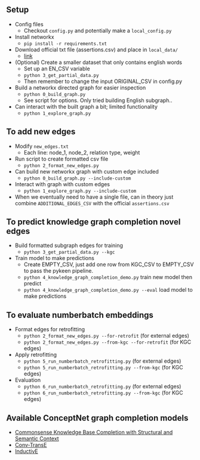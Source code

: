 ## Setup
- Config files
    - Checkout `config.py` and potentially make a `local_config.py`
- Install networkx
    - `pip install -r requirements.txt`
- Download official txt file (assertions.csv) and place in `local_data/`
    - [link](https://github.com/commonsense/conceptnet5/wiki/Downloads)
- (Optional) Create a smaller dataset that only contains english words
    - Set up an EN_CSV variable
    - `python 3_get_partial_data.py`
    - Then remember to change the input ORIGINAL_CSV in config.py
- Build a networkx directed graph for easier inspection
    - `python 0_build_graph.py`
    - See script for options. Only tried building English subgraph..
- Can interact with the built graph a bit; limited functionality
    - `python 1_explore_graph.py`

## To add new edges
- Modify `new_edges.txt`
	- Each line: node_1, node_2, relation type, weight
- Run script to create formatted csv file
	- `python 2_format_new_edges.py`
- Can build new networkx graph with custom edge included
	- `python 0_build_graph.py --include-custom`
- Interact with graph with custom edges
	- `python 1_explore_graph.py --include-custom`
- When we eventually need to have a single file, can in theory just combine
	`ADDITIONAL_EDGES_CSV` with the official `assertions.csv`

## To predict knowledge graph completion novel edges
- Build formatted subgraph edges for training
    - `python 3_get_partial_data.py --kgc`
- Train model to make predictions
    - Create EMPTY_CSV, just add one row from KGC_CSV to EMPTY_CSV to pass the pykeen pipeline. 
    - `python 4_knowledge_graph_completion_demo.py` train new model then predict
    - `python 4_knowledge_graph_completion_demo.py --eval` load model to make predictions
    
## To evaluate numberbatch embeddings
- Format edges for retrofitting
    - `python 2_format_new_edges.py --for-retrofit` (for external edges)
    - `python 2_format_new_edges.py --from-kgc --for-retrofit` (for KGC edges)
- Apply retrofitting
    - `python 5_run_numberbatch_retrofitting.py` (for external edges)
    - `python 5_run_numberbatch_retrofitting.py --from-kgc` (for KGC edges)
- Evaluation
    - `python 6_run_numberbatch_retrofitting.py` (for external edges)
    - `python 6_run_numberbatch_retrofitting.py --from-kgc` (for KGC edges)


## Available ConceptNet graph completion models
- [Commonsense Knowledge Base Completion with Structural and Semantic Context](https://github.com/allenai/commonsense-kg-completion)
- [Conv-TransE](https://github.com/JD-AI-Research-Silicon-Valley/SACN)
- [InductivE](https://github.com/BinWang28/InductivE)